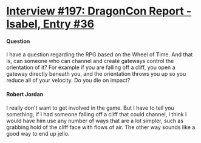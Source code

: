 # [Interview #197: DragonCon Report - Isabel, Entry #36](https://www.theoryland.com/intvmain.php?i=197#36)

#### Question

I have a question regarding the RPG based on the Wheel of Time. And that is, can someone who can channel and create gateways control the orientation of it? For example if you are falling off a cliff, you open a gateway directly beneath you, and the orientation throws you up so you reduce all of your velocity. Do you die on impact?

#### Robert Jordan

I really don't want to get involved in the game. But I have to tell you something, if I had someone falling off a cliff that could channel, I think I would have him use any number of ways that are a lot simpler, such as grabbing hold of the cliff face with flows of air. The other way sounds like a good way to end up jello.

